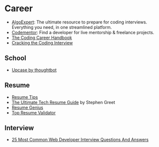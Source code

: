 # Career

- [AlgoExpert](https://www.algoexpert.io/product): The ultimate resource to prepare for coding interviews. Everything you need, in one streamlined platform.
- [Codementor](https://www.codementor.io/): Find a developer for live mentorship & freelance projects.
- [The Coding Career Handbook](https://www.learninpublic.org/?c=reactpod40)
- [Cracking the Coding Interview](http://www.crackingthecodinginterview.com/)

## School

- [Upcase by thoughtbot](https://thoughtbot.com/upcase/practice)

## Resume

- [Resume Tips](https://github.com/cassidoo/getting-a-gig)
- [The Ultimate Tech Resume Guide](https://www.thinkful.com/blog/tech-resume/?utm_source=pardot&utm_medium=email&utm_campaign=blog-post&utm_content=thinkful-tech-resume-20200707&fbclid=IwAR0tv5D_c-9CplJZ0mm5IZSh_ZM3J1ACkJUro4J6ivyj48ouHy3FLeYnktQ) by Stephen Greet
- [Resume Genius](https://app.resumegenius.com/resume-builder/start)
- [Top Resume Validator](https://www.topresume.com/resume-review)

## Interview

- [25 Most Common Web Developer Interview Questions And Answers](https://blog.codegiant.io/25-web-developer-interview-questions-and-answers-3030b21ae016)
